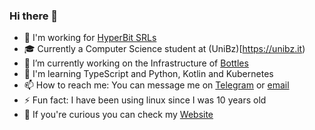 ### Hi there 👋

- 🏢 I'm working for [HyperBit SRLs](https://github.com/HyperBit-IT) 
- 🎓 Currently a Computer Science student at (UniBz)[https://unibz.it)
- 🍷 I’m currently working on the Infrastructure of [Bottles](https://github.com/bottlesdevs/bottles) 
- 🌱 I'm learning TypeScript and Python, Kotlin and Kubernetes
- 📫 How to reach me: You can message me on [Telegram](https://t.me/FrancescoMasala) or [email](mailto:mail@francescomasala.me)
- ⚡ Fun fact: I have been using linux since I was 10 years old
- 🔭 If you're curious you can check my [Website](https://francescomasala.me)
